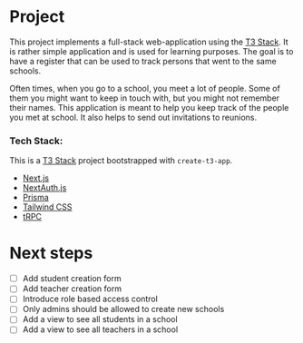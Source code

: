 # Project

This project implements a full-stack web-application using the [T3 Stack](https://create.t3.gg/). It is rather simple application and is used for learning purposes. The goal is to have a register that can be used to track persons that went to the same schools.

Often times, when you go to a school, you meet a lot of people. Some of them you might want to keep in touch with, but you might not remember their names. This application is meant to help you keep track of the people you met at school. It also helps to send out invitations to reunions.

### Tech Stack:

This is a [T3 Stack](https://create.t3.gg/) project bootstrapped with `create-t3-app`.

- [Next.js](https://nextjs.org)
- [NextAuth.js](https://next-auth.js.org)
- [Prisma](https://prisma.io)
- [Tailwind CSS](https://tailwindcss.com)
- [tRPC](https://trpc.io)

# Next steps

- [ ] Add student creation form
- [ ] Add teacher creation form
- [ ] Introduce role based access control
- [ ] Only admins should be allowed to create new schools
- [ ] Add a view to see all students in a school
- [ ] Add a view to see all teachers in a school